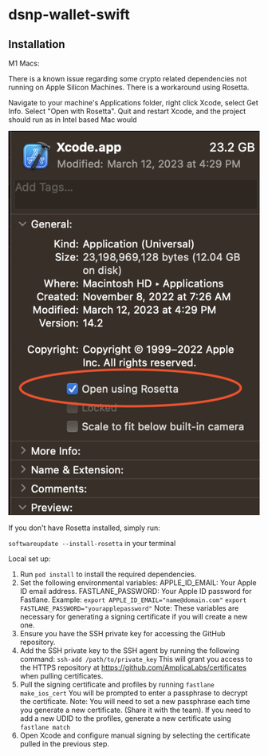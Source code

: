 # dsnp-wallet-swift

## Installation

M1 Macs:

There is a known issue regarding some crypto related dependencies not running on Apple Silicon Machines. There is a workaround using Rosetta.

Navigate to your machine's Applications folder, right click Xcode, select Get Info. Select "Open with Rosetta". Quit and restart Xcode, and the project should run as in Intel based Mac would 

![Rosetta](./docs/rosettaInfo.png)

If you don't have Rosetta installed, simply run: 

`softwareupdate --install-rosetta` in your terminal 


Local set up:


1. Run `pod install` to install the required dependencies.
2. Set the following environmental variables:
APPLE_ID_EMAIL: Your Apple ID email address.
FASTLANE_PASSWORD: Your Apple ID password for Fastlane.
Example:
`export APPLE_ID_EMAIL="name@domain.com"`
`export FASTLANE_PASSWORD="yourapplepassword"`
Note: These variables are necessary for generating a signing certificate if you will create a new one. 
3. Ensure you have the SSH private key for accessing the GitHub repository.
4. Add the SSH private key to the SSH agent by running the following command:
    `ssh-add /path/to/private_key`
This will grant you access to the HTTPS repository at https://github.com/AmplicaLabs/certificates when pulling certificates.
5. Pull the signing certificate and profiles by running `fastlane make_ios_cert`
You will be prompted to enter a passphrase to decrypt the certificate.
Note: You will need to set a new passphrase each time you generate a new certificate. (Share it with the team). 
If you need to add a new UDID to the profiles, generate a new certificate using `fastlane match`
6. Open Xcode and configure manual signing by selecting the certificate pulled in the previous step.